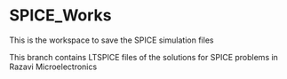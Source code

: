 # SPICE_Works
This is the workspace to save the SPICE simulation files

This branch contains LTSPICE files of the solutions for SPICE problems in Razavi Microelectronics